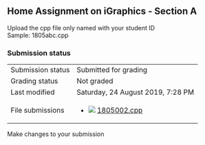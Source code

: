 <h2>Home Assignment on iGraphics - Section A</h2>Upload the cpp file only named with your student ID<br />Sample: 1805abc.cpp

<h3>Submission status</h3><table>
<tbody><tr>
<td>Submission status</td>
<td>Submitted for grading</td>
</tr>
<tr>
<td>Grading status</td>
<td>Not graded</td>
</tr>
<tr>
<td>Last modified</td>
<td>Saturday, 24 August 2019, 7:28 PM</td>
</tr>
<tr>
<td>File submissions</td>
<td><ul><li><img src="file%5Csourcecode.png" /> <a href="file%5C1805002.cpp">1805002.cpp</a> 
</li></ul>

</td>
</tr>

</tbody>
</table>



Make changes to your submission



